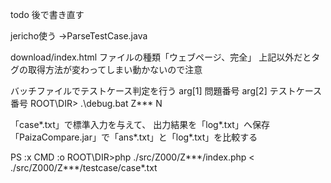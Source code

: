 todo
後で書き直す

jericho使う
->ParseTestCase.java

download/index.html
ファイルの種類「ウェブページ、完全」
上記以外だとタグの取得方法が変わってしまい動かないので注意

バッチファイルでテストケース判定を行う
arg[1] 問題番号
arg[2] テストケース番号
ROOT\DIR> .\debug.bat Z*** N

「case*.txt」で標準入力を与えて、
出力結果を「log*.txt」へ保存
「PaizaCompare.jar」で「ans*.txt」と「log*.txt」を比較する

PS  :x
CMD :o
ROOT\DIR>php ./src/Z000/Z***/index.php < ./src/Z000/Z***/testcase/case*.txt



